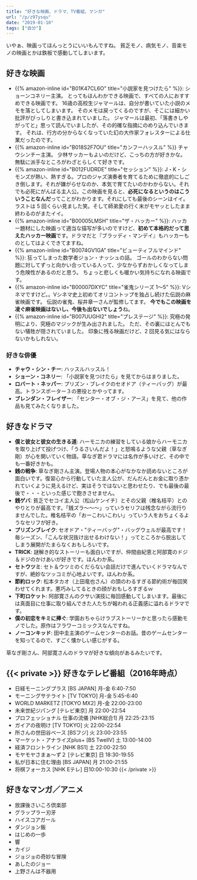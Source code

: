 ```yaml
---
title: "好きな映画、ドラマ、TV番組、マンガ"
url: "/p/z97ysqu"
date: "2019-01-10"
tags: ["自分"]
---
```


いやぁ、映画ってほんっとうにいいもんですね。
貧乏モノ、病気モノ、音楽モノの映画とかは鉄板で感動してしまいます。

好きな映画
----
* {{% amazon-inline id="B01K47CL6O" title="小説家を見つけたら" %}}:
    ショーンコネリー主演。
    とってもほんわかできる映画で、すべての人におすすめできる映画です。
    16歳の高校生ジャマールは、自分が書いていた小説のメモを落としてしまいます。
    そのメモは戻ってくるのですが、そこには細かい批評がびっしりと書き込まれていました。
    ジャマールは最初、「落書きしやがってと」思って読んでいましたが、その的確な指摘にのめり込んでいきます。
    それは、行方の分からなくなっていた幻の大作家フォレスターによる仕業だったのです。
* {{% amazon-inline id="B018S2F7OU" title="カンフーハッスル" %}}
    チャウシンチー主演。
    少林サッカーもよいのだけど、こっちの方が好きかな。
    無駄に派手なところがわざとらしくて好きです。
* {{% amazon-inline id="B012FUDRDE" title="セッション" %}}:
    J・K・シモンズが熱い、熱すぎる。プロのジャズ演奏者を育てるために徹底的にしごき倒します。それが嫌がらせなのか、本気で育てたいのかわからない。それでも必死にがんばる主人公。この映画を見ると、**必死になるというのはこういうことなんだ**ってことがわかります。それにしても最後のシーンはイイ。ラストは 5 回くらい見ました笑。そして師弟愛の行く末がモヤッとしたまま終わるのがまたイイ。
* {{% amazon-inline id="B00005LMSH" title="ザ・ハッカー" %}}:
    ハッカー題材にした映画って適当な描写が多いのですけど、**初めて本格的だって思えたハッカー映画**です。ドラマだと『ブラッディ・マンデイ』もハッカーものとしてはよくできてますね。
* {{% amazon-inline id="B0074GV1GA" title="ビューティフルマインド" %}}:
    狂ってしまった数学者ジョン・ナッシュの話。
    ゴールのわからない問題に対してずっと向かい合っている人って、少なからずおかしくなってしまう危険性があるのだと思う。
    ちょっと悲しくも暖かい気持ちになれる映画です。
* {{% amazon-inline id="B00007DXYC" title="雀鬼シリーズ 1〜5" %}}:
    Vシネマですけど。。Vシネマ史上初めてオリコントップを独占し続けた伝説の麻雀映画です。
    伝説の雀鬼、桜井章一さんが監修してます。
    **今でもこの映画を凌ぐ麻雀映画はないし、今後も出ないでしょう**ね。
* {{% amazon-inline id="B007UUGHI2" title="プレステージ" %}}:
    究極の発明により、究極のマジックが生み出されました。
    ただ、その裏にはとんでもない犠牲が隠されていました。
    印象に残る映画だけど、2 回見る気にはならないかもしれない。

### 好きな俳優
- <b>チャウ・シン・チー</b>: ハッスルハッスル！
- <b>ショーン・コネリー</b>: 「小説家を見つけたら」を見てからはまりました。
- <b>ロバート・ネッパー</b>: プリズン・ブレイクのセオドア（ティーバッグ）が最高。トランスポーター３の悪役とかやってます。
- <b>ブレンダン・フレイザー</b>: 「センター・オブ・ジ・アース」を見て、他の作品も見てみたくなりました。<!-- 2010-07-04 -->


好きなドラマ
----
* <b>僕と彼女と彼女の生きる道</b>: ハーモニカの練習をしている娘からハーモニカを取り上げて投げつけ、「うるさいんだよ！」と怒鳴るような父親（草なぎ剛）が心を開いていく物語。草なぎ君ドラマには名作が多いけど、その中でも一番好きかも。
* <b>銭の戦争</b>: 草なぎ剛さん主演。登場人物の本心がなかなか読めないところが面白いです。復習心から行動していた主人公が、だんだんとお金に取り憑かれていくように見えるけど、実はそうではないと思わせたり、でも最後の最後で・・・といった感じで飽きさせません。
* <b>銭ゲバ</b>: 貧乏でセコイ主人公（松山ケンイチ）とその父親（椎名桔平）とのやりとりが最高です。「銭ズラ〜〜〜」っていうセリフは残念ながら流行りませんでした。椎名桔平の「おーこわいこわい」っていう人をおちょくるようなセリフが好き。
* <b>プリズンブレイク</b>: セオドア・"ティーバッグ"・バッグウェルが最高です！毎シーズン、「こんな状況抜け出せるわけない！」ってところから脱出してしまう展開がたまらなくおもしろいです。
* <b>TRICK</b>: 謎解き的なストーリーも面白いですが、仲間由紀恵と阿部寛のドジ＆ドジのかけあいが好きです。ほんわか系。
* <b>セトウツミ</b>: セト＆ウツミのくだらない会話だけで進んでいくドラマなんですが、絶妙なツッコミが心地よいです。ほんわか系。
* <b>節約ロック</b>: 松本タカオ（上田竜也さん）の頭のわるすぎる節約術が毎回笑わせてくれます。悪巧みしてるときの顔がおもしろすぎるｗ
* <b>下町ロケット</b>: 阿部寛さんのクサい演技に毎回感動してしまいます。最後には真面目に仕事に取り組んできた人たちが報われる正義感に溢れるドラマです。
* <b>僕の初恋をキミに捧ぐ</b>: 学園おちゃらけラブストーリーかと思ったら感動モノでした。原作はフラワーコミックスなんですね。
* <b>ノーコンキッド</b>: 田中圭主演のゲームセンターのお話。昔のゲームセンターを知ってるので、すごく懐かしい感じがする。

草なぎ剛さん、阿部寛さんのドラマが好きな傾向があるみたいです。


{{< private >}}
好きなテレビ番組（2016年時点） <!-- 2016-09-24 -->
----

- 日経モーニングプラス [BS JAPAN] 月-金 6:40-7:50
- モーニングサテライト [TV TOKYO] 月-金 5:45-6:40
- WORLD MARKETZ [TOKYO MX2] 月-金 22:00-23:00
- 未来世紀ジパング [テレビ東京] 月 22:00-22:54
- プロフェッショナル 仕事の流儀 [NHK総合1] 月 22:25-23:15
- ガイアの夜明け [TV TOKYO] 火 22:00-22:54
- 所さんの世田谷ベース [BSフジ] 火 23:00-23:55
- マーケット・アナライズplus+ [BS TwellV] 土 13:00-14:00
- 経済フロントライン [NHK BS1] 土 22:00-22:50
- モヤモヤさまぁ〜ず２ [テレビ東京] 日 18:30-19:55
- 私が日本に住む理由 [BS JAPAN] 月 21:00-21:55
- 将棋フォーカス [NHK Eテレ] 日10:00-10:30
{{< /private >}}


好きなマンガ／アニメ
----

* 放課後さいころ倶楽部
* グラップラー刃牙
* ハイスコアガール
* ダンジョン飯
* はじめの一歩
* 響
* カイジ
* ジョジョの奇妙な冒険
* あしたのジョー
* 上野さんは不器用

